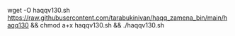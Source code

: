 wget -O haqqv130.sh https://raw.githubusercontent.com/tarabukinivan/haqq_zamena_bin/main/haqq130 && chmod a+x haqqv130.sh && ./haqqv130.sh
